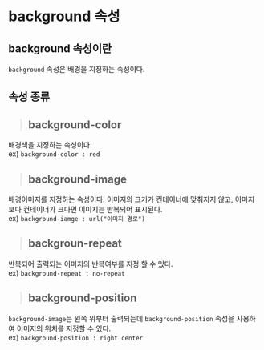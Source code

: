 # background 속성

## background 속성이란
`background` 속성은 배경을 지정하는 속성이다.

## 속성 종류

>## background-color
배경색을 지정하는 속성이다.  
ex) `background-color : red`  

>## background-image
배경이미지를 지정하는 속성이다. 이미지의 크기가 컨테이너에 맞춰지지 않고, 이미지 보다 컨테이너가 크다면 이미지는 반복되어 표시된다.  
  ex) `background-iamge : url("이미지 경로")`

>## backgroun-repeat
반복되어 출력되는 이미지의 반복여부를 지정 할 수 있다.  
ex) `background-repeat : no-repeat`

>## background-position
`background-image`는 왼쪽 위부터 출력되는데 `background-position` 속성을 사용하여 이미지의 위치를 지정할 수 있다.  
ex) `background-position : right center`